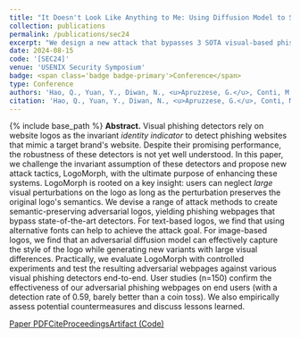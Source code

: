 ```yaml
---
title: "It Doesn't Look Like Anything to Me: Using Diffusion Model to Subvert Visual Phishing Detectors"
collection: publications
permalink: /publications/sec24
excerpt: "We design a new attack that bypasses 3 SOTA visual-based phishing website detection systems in an end-to-end fashion, as well as end-users (humans)"
date: 2024-08-15
code: '[SEC24]'
venue: 'USENIX Security Symposium'
badge: <span class='badge badge-primary'>Conference</span>
type: Conference
authors: 'Hao, Q., Yuan, Y., Diwan, N., <u>Apruzzese, G.</u>, Conti, M., & Gang, W.'
citation: 'Hao, Q., Yuan, Y., Diwan, N., <u>Apruzzese, G.</u>, Conti, M., & Gang, W. (2024, August). "It Doesn`t Look Like Anything to Me: Using Diffusion Model to Subvert Visual Phishing Detectors." In <i>USENIX Security Symposium (SEC)</i>.'
---
```

{% include base_path %}
<b>Abstract.</b> Visual phishing detectors rely on website logos as the invariant _identity indicator_ to detect phishing websites that mimic a target brand's website. Despite their promising performance, the robustness of these detectors is not yet well understood. In this paper, we challenge the invariant assumption of these detectors and propose new attack tactics, LogoMorph, with the ultimate purpose of enhancing these systems. LogoMorph is rooted on a key insight: users can neglect _large_ visual perturbations on the logo as long as the perturbation preserves the original logo's semantics. We devise a range of attack methods to create semantic-preserving adversarial logos, yielding phishing webpages that bypass state-of-the-art detectors. For text-based logos, we find that using alternative fonts can help to achieve the attack goal. For image-based logos, we find that an adversarial diffusion model can effectively capture the style of the logo while generating new variants with large visual differences. Practically, we evaluate LogoMorph with controlled experiments and test the resulting adversarial webpages against various visual phishing detectors end-to-end. User studies (n=150) confirm the effectiveness of our adversarial phishing webpages on end users (with a detection rate of 0.59, barely better than a coin toss). We also empirically assess potential countermeasures and discuss lessons learned.


<a class="btn btn-outline-primary my-1 mr-1 btn-sm" href="{{ base_path }}/files/papers/sec24/sec24.pdf" target="_blank" rel="noopener">Paper PDF</a><a class="btn btn-outline-primary my-1 mr-1 btn-sm" href="{{ base_path }}/files/papers/sec24/sec24_cite.html" target="_blank" rel="noopener">Cite</a><a class="btn btn-outline-primary my-1 mr-1 btn-sm" href="https://www.usenix.org/conference/usenixsecurity24/presentation/hao-qingying" target="_blank" rel="noopener">Proceedings</a><a class="btn btn-outline-primary my-1 mr-1 btn-sm" href="https://github.com/gyNancy/Visualphish_public" target="_blank" rel="noopener">Artifact (Code)</a>
